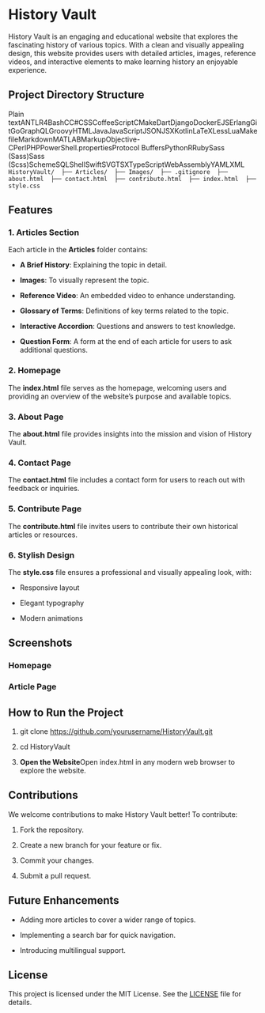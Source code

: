 History Vault
=============

History Vault is an engaging and educational website that explores the fascinating history of various topics. With a clean and visually appealing design, this website provides users with detailed articles, images, reference videos, and interactive elements to make learning history an enjoyable experience.

Project Directory Structure
---------------------------

Plain textANTLR4BashCC#CSSCoffeeScriptCMakeDartDjangoDockerEJSErlangGitGoGraphQLGroovyHTMLJavaJavaScriptJSONJSXKotlinLaTeXLessLuaMakefileMarkdownMATLABMarkupObjective-CPerlPHPPowerShell.propertiesProtocol BuffersPythonRRubySass (Sass)Sass (Scss)SchemeSQLShellSwiftSVGTSXTypeScriptWebAssemblyYAMLXML`   HistoryVault/  ├── Articles/  ├── Images/  ├── .gitignore  ├── about.html  ├── contact.html  ├── contribute.html  ├── index.html  ├── style.css   `

Features
--------

### 1\. Articles Section

Each article in the **Articles** folder contains:

*   **A Brief History**: Explaining the topic in detail.
    
*   **Images**: To visually represent the topic.
    
*   **Reference Video**: An embedded video to enhance understanding.
    
*   **Glossary of Terms**: Definitions of key terms related to the topic.
    
*   **Interactive Accordion**: Questions and answers to test knowledge.
    
*   **Question Form**: A form at the end of each article for users to ask additional questions.
    

### 2\. Homepage

The **index.html** file serves as the homepage, welcoming users and providing an overview of the website’s purpose and available topics.

### 3\. About Page

The **about.html** file provides insights into the mission and vision of History Vault.

### 4\. Contact Page

The **contact.html** file includes a contact form for users to reach out with feedback or inquiries.

### 5\. Contribute Page

The **contribute.html** file invites users to contribute their own historical articles or resources.

### 6\. Stylish Design

The **style.css** file ensures a professional and visually appealing look, with:

*   Responsive layout
    
*   Elegant typography
    
*   Modern animations
    

Screenshots
-----------

### Homepage

### Article Page

How to Run the Project
----------------------

1.  git clone https://github.com/yourusername/HistoryVault.git
    
2.  cd HistoryVault
    
3.  **Open the Website**Open index.html in any modern web browser to explore the website.
    

Contributions
-------------

We welcome contributions to make History Vault better! To contribute:

1.  Fork the repository.
    
2.  Create a new branch for your feature or fix.
    
3.  Commit your changes.
    
4.  Submit a pull request.
    

Future Enhancements
-------------------

*   Adding more articles to cover a wider range of topics.
    
*   Implementing a search bar for quick navigation.
    
*   Introducing multilingual support.
    

License
-------

This project is licensed under the MIT License. See the [LICENSE](https://chatgpt.com/c/LICENSE) file for details.

